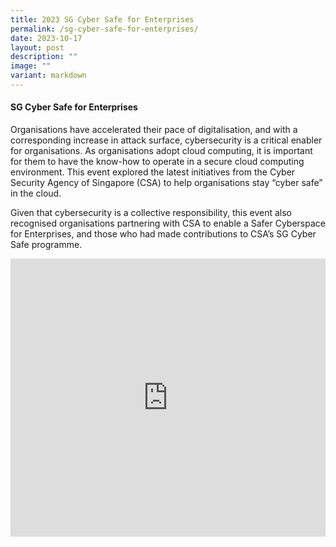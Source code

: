 ```yaml
---
title: 2023 SG Cyber Safe for Enterprises
permalink: /sg-cyber-safe-for-enterprises/
date: 2023-10-17
layout: post
description: ""
image: ""
variant: markdown
---
```

#### **SG Cyber Safe for Enterprises**

Organisations have accelerated their pace of digitalisation, and with a corresponding increase in attack surface, cybersecurity is a critical enabler for organisations. As organisations adopt cloud computing, it is important for them to have the know-how to operate in a secure cloud computing environment. This event explored the latest initiatives from the Cyber Security Agency of Singapore (CSA) to help organisations stay “cyber safe” in the cloud.&nbsp;

Given that cybersecurity is a collective responsibility, this event also recognised organisations partnering with CSA to enable a Safer Cyberspace for Enterprises, and those who had made contributions to CSA’s SG Cyber Safe programme.

<iframe allowfullscreen="" allow="accelerometer; autoplay; clipboard-write; encrypted-media; gyroscope; picture-in-picture; web-share" frameborder="0" title="YouTube video player" src="https://www.youtube.com/embed/P48sUaz_Ab0?si=wiqcqXFewWrpA5Gv" width="100%" height="445"></iframe>